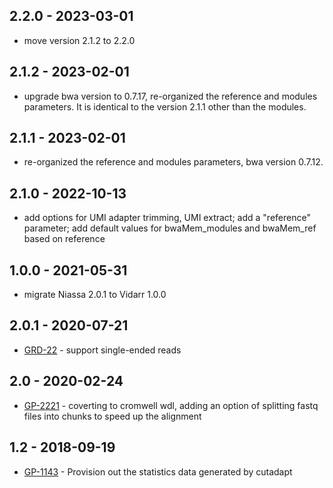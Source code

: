 ## 2.2.0 - 2023-03-01
- move version 2.1.2 to 2.2.0

## 2.1.2 - 2023-02-01
- upgrade bwa version to 0.7.17, re-organized the reference and modules parameters. It is identical to the version 2.1.1 other than the modules.

## 2.1.1 - 2023-02-01
- re-organized the reference and modules parameters, bwa version 0.7.12.

## 2.1.0 - 2022-10-13
- add options for UMI adapter trimming, UMI extract; add a "reference" parameter; add default values for bwaMem_modules and bwaMem_ref based on reference

## 1.0.0 - 2021-05-31
- migrate Niassa 2.0.1 to Vidarr 1.0.0

## 2.0.1 - 2020-07-21
- [GRD-22](https://jira.oicr.on.ca/browse/GRD-22) - support single-ended reads

## 2.0 - 2020-02-24
- [GP-2221](https://jira.oicr.on.ca/browse/GP-2221) - coverting to cromwell wdl, adding an option of splitting fastq files into chunks to speed up the alignment

## 1.2 - 2018-09-19
- [GP-1143](https://jira.oicr.on.ca/browse/GP-1143) - Provision out the statistics data generated by cutadapt
